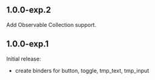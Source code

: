 ## 1.0.0-exp.2
Add Observable Collection support.

## 1.0.0-exp.1
Initial release:
  - create binders for button, toggle, tmp_text, tmp_input
    
